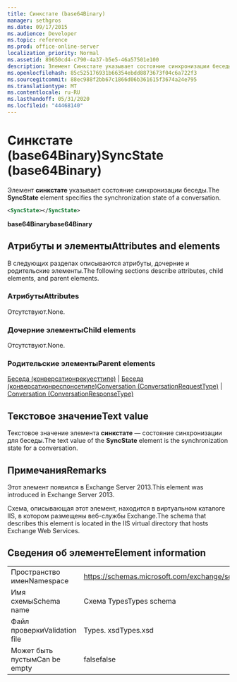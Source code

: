 ```yaml
---
title: Синкстате (base64Binary)
manager: sethgros
ms.date: 09/17/2015
ms.audience: Developer
ms.topic: reference
ms.prod: office-online-server
localization_priority: Normal
ms.assetid: 89650cd4-c790-4a37-b5e5-46a57501e100
description: Элемент Синкстате указывает состояние синхронизации беседы.
ms.openlocfilehash: 85c525176931b66354ebdd8873673f04c6a722f3
ms.sourcegitcommit: 88ec988f2bb67c1866d06b361615f3674a24e795
ms.translationtype: MT
ms.contentlocale: ru-RU
ms.lasthandoff: 05/31/2020
ms.locfileid: "44468140"
---
```

# <a name="syncstate-base64binary"></a><span data-ttu-id="5e95d-103">Синкстате (base64Binary)</span><span class="sxs-lookup"><span data-stu-id="5e95d-103">SyncState (base64Binary)</span></span>

<span data-ttu-id="5e95d-104">Элемент **синкстате** указывает состояние синхронизации беседы.</span><span class="sxs-lookup"><span data-stu-id="5e95d-104">The **SyncState** element specifies the synchronization state of a conversation.</span></span> 
  
```XML
<SyncState></SyncState>
```

 <span data-ttu-id="5e95d-105">**base64Binary**</span><span class="sxs-lookup"><span data-stu-id="5e95d-105">**base64Binary**</span></span>
## <a name="attributes-and-elements"></a><span data-ttu-id="5e95d-106">Атрибуты и элементы</span><span class="sxs-lookup"><span data-stu-id="5e95d-106">Attributes and elements</span></span>

<span data-ttu-id="5e95d-107">В следующих разделах описываются атрибуты, дочерние и родительские элементы.</span><span class="sxs-lookup"><span data-stu-id="5e95d-107">The following sections describe attributes, child elements, and parent elements.</span></span>
  
### <a name="attributes"></a><span data-ttu-id="5e95d-108">Атрибуты</span><span class="sxs-lookup"><span data-stu-id="5e95d-108">Attributes</span></span>

<span data-ttu-id="5e95d-109">Отсутствуют.</span><span class="sxs-lookup"><span data-stu-id="5e95d-109">None.</span></span>
  
### <a name="child-elements"></a><span data-ttu-id="5e95d-110">Дочерние элементы</span><span class="sxs-lookup"><span data-stu-id="5e95d-110">Child elements</span></span>

<span data-ttu-id="5e95d-111">Отсутствуют.</span><span class="sxs-lookup"><span data-stu-id="5e95d-111">None.</span></span>
  
### <a name="parent-elements"></a><span data-ttu-id="5e95d-112">Родительские элементы</span><span class="sxs-lookup"><span data-stu-id="5e95d-112">Parent elements</span></span>

<span data-ttu-id="5e95d-113">[Беседа (конверсатионрекуесттипе)](conversation-conversationrequesttype.md)  |  [Беседа (конверсатионреспонсетипе)](conversation-conversationresponsetype.md)</span><span class="sxs-lookup"><span data-stu-id="5e95d-113">[Conversation (ConversationRequestType)](conversation-conversationrequesttype.md) | [Conversation (ConversationResponseType)](conversation-conversationresponsetype.md)</span></span>
  
## <a name="text-value"></a><span data-ttu-id="5e95d-114">Текстовое значение</span><span class="sxs-lookup"><span data-stu-id="5e95d-114">Text value</span></span>

<span data-ttu-id="5e95d-115">Текстовое значение элемента **синкстате** — состояние синхронизации для беседы.</span><span class="sxs-lookup"><span data-stu-id="5e95d-115">The text value of the **SyncState** element is the synchronization state for a conversation.</span></span> 
  
## <a name="remarks"></a><span data-ttu-id="5e95d-116">Примечания</span><span class="sxs-lookup"><span data-stu-id="5e95d-116">Remarks</span></span>

<span data-ttu-id="5e95d-117">Этот элемент появился в Exchange Server 2013.</span><span class="sxs-lookup"><span data-stu-id="5e95d-117">This element was introduced in Exchange Server 2013.</span></span>
  
<span data-ttu-id="5e95d-118">Схема, описывающая этот элемент, находится в виртуальном каталоге IIS, в котором размещены веб-службы Exchange.</span><span class="sxs-lookup"><span data-stu-id="5e95d-118">The schema that describes this element is located in the IIS virtual directory that hosts Exchange Web Services.</span></span>
  
## <a name="element-information"></a><span data-ttu-id="5e95d-119">Сведения об элементе</span><span class="sxs-lookup"><span data-stu-id="5e95d-119">Element information</span></span>

|||
|:-----|:-----|
|<span data-ttu-id="5e95d-120">Пространство имен</span><span class="sxs-lookup"><span data-stu-id="5e95d-120">Namespace</span></span>  <br/> |https://schemas.microsoft.com/exchange/services/2006/types  <br/> |
|<span data-ttu-id="5e95d-121">Имя схемы</span><span class="sxs-lookup"><span data-stu-id="5e95d-121">Schema name</span></span>  <br/> |<span data-ttu-id="5e95d-122">Схема Types</span><span class="sxs-lookup"><span data-stu-id="5e95d-122">Types schema</span></span>  <br/> |
|<span data-ttu-id="5e95d-123">Файл проверки</span><span class="sxs-lookup"><span data-stu-id="5e95d-123">Validation file</span></span>  <br/> |<span data-ttu-id="5e95d-124">Types. xsd</span><span class="sxs-lookup"><span data-stu-id="5e95d-124">Types.xsd</span></span>  <br/> |
|<span data-ttu-id="5e95d-125">Может быть пустым</span><span class="sxs-lookup"><span data-stu-id="5e95d-125">Can be empty</span></span>  <br/> |<span data-ttu-id="5e95d-126">false</span><span class="sxs-lookup"><span data-stu-id="5e95d-126">false</span></span>  <br/> |
   

